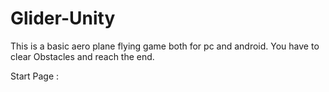 # Glider-Unity

This is a basic aero plane flying game both for pc and android.
You have to clear Obstacles and reach the end.


Start Page :

